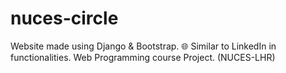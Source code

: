 # nuces-circle
Website made using Django &amp; Bootstrap. 🌐
Similar to LinkedIn in functionalities.
Web Programming course Project. (NUCES-LHR)
